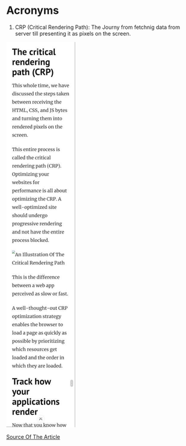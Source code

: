 # Acronyms

1. CRP (Critical Rendering Path): The Journy from fetchnig data from server till presenting it as pixels on the screen.

![CRP Image](./CRP.jpg)

[Source Of The Article](https://blog.logrocket.com/how-browser-rendering-works-behind-scenes/?utm_source=pocket_mylist)
